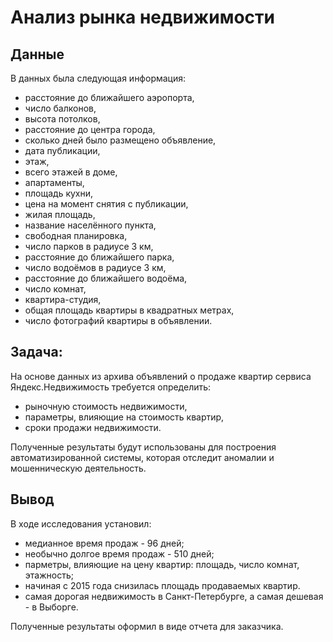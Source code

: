 # Анализ рынка недвижимости

## Данные
В данных была следующая информация:
- расстояние до ближайшего аэропорта,
- число балконов,
- высота потолков,
- расстояние до центра города,
- сколько дней было размещено объявление,
- дата публикации,
- этаж,
- всего этажей в доме,
- апартаменты,
- площадь кухни,
- цена на момент снятия с публикации,
- жилая площадь,
- название населённого пункта,
- свободная планировка,
- число парков в радиусе 3 км,
- расстояние до ближайшего парка,
- число водоёмов в радиусе 3 км,
- расстояние до ближайшего водоёма,
- число комнат,
- квартира-студия,
- общая площадь квартиры в квадратных метрах,
- число фотографий квартиры в объявлении.
## Задача:
На основе данных из архива объявлений о продаже квартир сервиса Яндекс.Недвижимость требуется определить:
- рыночную стоимость недвижимости,
- параметры, влияющие на стоимость квартир,
- сроки продажи недвижимости.
  
Полученные результаты будут использованы для построения автоматизированной системы, которая отследит аномалии и мошенническую деятельность.
## Вывод
В ходе исследования установил:
- медианное время продаж - 96 дней;
- необычно долгое время продаж - 510 дней;
- парметры, влияющие на цену квартир: площадь, число комнат, этажность;
- начиная с 2015 года снизилась площадь продаваемых квартир.
- самая дорогая недвижимость в Санкт-Петербурге, а самая дешевая - в Выборге.

Полученные результаты оформил в виде отчета для заказчика.
